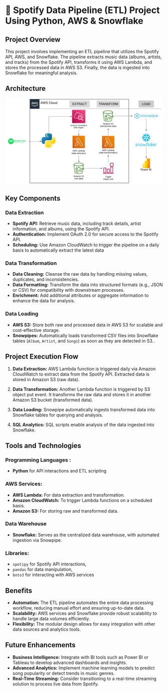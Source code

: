 #  🎵 Spotify Data Pipeline (ETL) Project Using Python, AWS & Snowflake

## Project Overview
This project involves implementing an ETL pipeline that utilizes the Spotify API, AWS, and Snowflake. The pipeline extracts music data (albums, artists, and tracks) from the Spotify API, transforms it using AWS Lambda, and stores the processed data in AWS S3. Finally, the data is ingested into Snowflake for meaningful analysis. 

## Architecture
![Architecture Diagram](spotify_snowflake_pipeline_architecture_dgrm)

## Key Components

### Data Extraction
- **Spotify API:** Retrieve music data, including track details, artist information, and albums, using the Spotify API.
- **Authentication:** Implement OAuth 2.0 for secure access to the Spotify API.
- **Scheduling:** Use Amazon CloudWatch to trigger the pipeline on a daily basis to automatically extract the latest data
  
### Data Transformation
- **Data Cleaning:** Cleanse the raw data by handling missing values, duplicates, and inconsistencies.
- **Data Formatting:** Transform the data into structured formats (e.g., JSON or CSV) for compatibility with downstream processes.
- **Enrichment:** Add additional attributes or aggregate information to enhance the data for analysis.

### Data Loading
- **AWS S3:** Store both raw and processed data in AWS S3 for scalable and cost-effective storage.
- **Snowpipes:** Automatically loads transformed CSV files into Snowflake tables (`Album`, `Artist`, and `Songs`) as soon as they are detected in S3..


## Project Execution Flow
1. **Data Extraction:** AWS Lambda function is triggered daily via Amazon CloudWatch to extract data from the Spotify API. Extracted data is stored in Amazon S3 (raw data).

2. **Data Transformation:** Another Lambda function is triggered by S3 object put event. It transforms the raw data and stores it in another Amazon S3 bucket (transformed data).

3. **Data Loading:** Snowpipe automatically ingests transformed data into Snowflake tables for querying and analysis.

4. **SQL Analytics:** SQL scripts enable analysis of the data ingested into Snowflake.

## Tools and Technologies

### Programming Languages :
- **Python** for API interactions and ETL scripting

### AWS Services:
- **AWS Lambda:** For data extraction and transformation.
- **Amazon CloudWatch:** To trigger Lambda functions on a scheduled basis.
- **Amazon S3:** For storing raw and transformed data.
  
### Data Warehouse
- **Snowflake:** Serves as the centralized data warehouse, with automated ingestion via Snowpipe.

### Libraries:
- `spotipy` for Spotify API interactions, 
- `pandas` for data manipulation,
- `boto3` for interacting with AWS services

## Benefits
- **Automation:** The ETL pipeline automates the entire data processing workflow, reducing manual effort and ensuring up-to-date data.
- **Scalability:** AWS services and Snowflake provide robust scalability to handle large data volumes efficiently.
- **Flexibility:** The modular design allows for easy integration with other data sources and analytics tools.

## Future Enhancements
- **Business Intelligence:** Integrate with BI tools such as Power BI or Tableau to develop advanced dashboards and insights.
- **Advanced Analytics:** Implement machine learning models to predict song popularity or detect trends in music genres.
- **Real-Time Streaming:** Consider transitioning to a real-time streaming solution to process live data from Spotify. 
